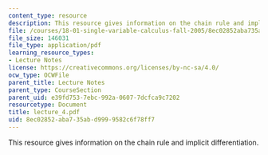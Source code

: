 ```yaml
---
content_type: resource
description: This resource gives information on the chain rule and implicit differentiation.
file: /courses/18-01-single-variable-calculus-fall-2005/8ec02852aba735abd9999582c6f78ff7_lecture_4.pdf
file_size: 146031
file_type: application/pdf
learning_resource_types:
- Lecture Notes
license: https://creativecommons.org/licenses/by-nc-sa/4.0/
ocw_type: OCWFile
parent_title: Lecture Notes
parent_type: CourseSection
parent_uid: e39fd753-7ebc-992a-0607-7dcfca9c7202
resourcetype: Document
title: lecture_4.pdf
uid: 8ec02852-aba7-35ab-d999-9582c6f78ff7
---
```

This resource gives information on the chain rule and implicit differentiation.
